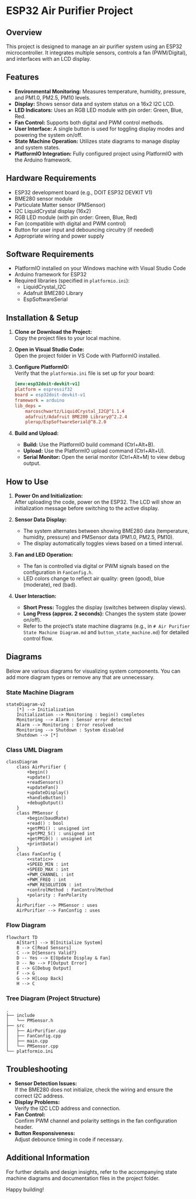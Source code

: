 # ESP32 Air Purifier Project

## Overview

This project is designed to manage an air purifier system using an ESP32 microcontroller. It integrates multiple sensors, controls a fan (PWM/Digital), and interfaces with an LCD display.

## Features

- **Environmental Monitoring:** Measures temperature, humidity, pressure, and PM1.0, PM2.5, PM10 levels.
- **Display:** Shows sensor data and system status on a 16x2 I2C LCD.
- **LED Indicators:** Uses an RGB LED module with pin order: Green, Blue, Red.
- **Fan Control:** Supports both digital and PWM control methods.
- **User Interface:** A single button is used for toggling display modes and powering the system on/off.
- **State Machine Operation:** Utilizes state diagrams to manage display and system states.
- **PlatformIO Integration:** Fully configured project using PlatformIO with the Arduino framework.

## Hardware Requirements

- ESP32 development board (e.g., DOIT ESP32 DEVKIT V1)
- BME280 sensor module
- Particulate Matter sensor (PMSensor)
- I2C LiquidCrystal display (16x2)
- RGB LED module (with pin order: Green, Blue, Red)
- Fan (compatible with digital and PWM control)
- Button for user input and debouncing circuitry (if needed)
- Appropriate wiring and power supply

## Software Requirements

- PlatformIO installed on your Windows machine with Visual Studio Code
- Arduino framework for ESP32
- Required libraries (specified in `platformio.ini`):
  - LiquidCrystal_I2C
  - Adafruit BME280 Library
  - EspSoftwareSerial

## Installation & Setup

1. **Clone or Download the Project:**  
   Copy the project files to your local machine.

2. **Open in Visual Studio Code:**  
   Open the project folder in VS Code with PlatformIO installed.

3. **Configure PlatformIO:**  
   Verify that the `platformio.ini` file is set up for your board:

   ```ini
   [env:esp32doit-devkit-v1]
   platform = espressif32
   board = esp32doit-devkit-v1
   framework = arduino
   lib_deps = 
       marcoschwartz/LiquidCrystal_I2C@^1.1.4
       adafruit/Adafruit BME280 Library@^2.2.4
       plerup/EspSoftwareSerial@^8.2.0
   ```

4. **Build and Upload:**  
   - **Build:** Use the PlatformIO build command (Ctrl+Alt+B).
   - **Upload:** Use the PlatformIO upload command (Ctrl+Alt+U).
   - **Serial Monitor:** Open the serial monitor (Ctrl+Alt+M) to view debug output.

## How to Use

1. **Power On and Initialization:**  
   After uploading the code, power on the ESP32. The LCD will show an initialization message before switching to the active display.

2. **Sensor Data Display:**  
   - The system alternates between showing BME280 data (temperature, humidity, pressure) and PMSensor data (PM1.0, PM2.5, PM10).
   - The display automatically toggles views based on a timed interval.

3. **Fan and LED Operation:**  
   - The fan is controlled via digital or PWM signals based on the configuration in `FanConfig.h`.
   - LED colors change to reflect air quality: green (good), blue (moderate), red (bad).

4. **User Interaction:**  
   - **Short Press:** Toggles the display (switches between display views).
   - **Long Press (approx. 2 seconds):** Changes the system state (power on/off).
   - Refer to the project’s state machine diagrams (e.g., in `# Air Purifier State Machine Diagram.md` and `button_state_machine.md`) for detailed control flow.

## Diagrams

Below are various diagrams for visualizing system components. You can add more diagram types or remove any that are unnecessary.

### State Machine Diagram

```mermaid
stateDiagram-v2
    [*] --> Initialization
    Initialization --> Monitoring : begin() completes
    Monitoring --> Alarm : Sensor error detected
    Alarm --> Monitoring : Error resolved
    Monitoring --> Shutdown : System disabled
    Shutdown --> [*]
```

### Class UML Diagram

```mermaid
classDiagram
    class AirPurifier {
        +begin()
        +update()
        +readSensors()
        +updateFan()
        +updateDisplay()
        +handleButton()
        +debugOutput()
    }
    class PMSensor {
        +begin(baudRate)
        +read() : bool
        +getPM1() : unsigned int
        +getPM2_5() : unsigned int
        +getPM10() : unsigned int
        +printData()
    }
    class FanConfig {
        <<static>>
        +SPEED_MIN : int
        +SPEED_MAX : int
        +PWM_CHANNEL : int
        +PWM_FREQ : int
        +PWM_RESOLUTION : int
        +controlMethod : FanControlMethod
        +polarity : FanPolarity
    }
    AirPurifier --> PMSensor : uses
    AirPurifier --> FanConfig : uses
```

### Flow Diagram

```mermaid
flowchart TD
    A[Start] --> B[Initialize System]
    B --> C[Read Sensors]
    C --> D{Sensors Valid?}
    D -- Yes --> E[Update Display & Fan]
    D -- No --> F[Output Error]
    E --> G[Debug Output]
    F --> G
    G --> H[Loop Back]
    H --> C
```

### Tree Diagram (Project Structure)

```plaintext
.
├── include
│   └── PMSensor.h
├── src
│   ├── AirPurifier.cpp
│   ├── FanConfig.cpp
│   ├── main.cpp
│   └── PMSensor.cpp
└── platformio.ini
```

## Troubleshooting

- **Sensor Detection Issues:**  
  If the BME280 does not initialize, check the wiring and ensure the correct I2C address.
- **Display Problems:**  
  Verify the I2C LCD address and connection.
- **Fan Control:**  
  Confirm PWM channel and polarity settings in the fan configuration header.
- **Button Responsiveness:**  
  Adjust debounce timing in code if necessary.

## Additional Information

For further details and design insights, refer to the accompanying state machine diagrams and documentation files in the project folder.

Happy building!
